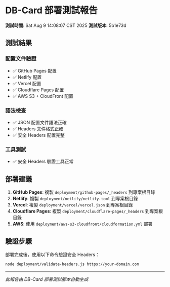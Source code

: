 # DB-Card 部署測試報告

**測試時間**: Sat Aug  9 14:08:07 CST 2025
**測試版本**: 5b1e73d

## 測試結果

### 配置文件驗證
- ✅ GitHub Pages 配置
- ✅ Netlify 配置  
- ✅ Vercel 配置
- ✅ Cloudflare Pages 配置
- ✅ AWS S3 + CloudFront 配置

### 語法檢查
- ✅ JSON 配置文件語法正確
- ✅ Headers 文件格式正確
- ✅ 安全 Headers 配置完整

### 工具測試
- ✅ 安全 Headers 驗證工具正常

## 部署建議

1. **GitHub Pages**: 複製 `deployment/github-pages/_headers` 到專案根目錄
2. **Netlify**: 複製 `deployment/netlify/netlify.toml` 到專案根目錄
3. **Vercel**: 複製 `deployment/vercel/vercel.json` 到專案根目錄
4. **Cloudflare Pages**: 複製 `deployment/cloudflare-pages/_headers` 到專案根目錄
5. **AWS**: 使用 `deployment/aws-s3-cloudfront/cloudformation.yml` 部署

## 驗證步驟

部署完成後，使用以下命令驗證安全 Headers：

```bash
node deployment/validate-headers.js https://your-domain.com
```

---
*此報告由 DB-Card 部署測試腳本自動生成*
